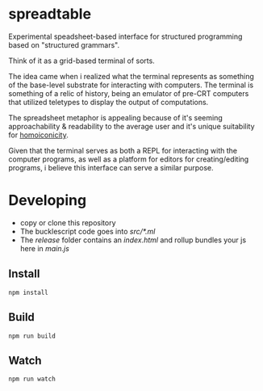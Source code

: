 # spreadtable
Experimental speadsheet-based interface for structured programming based on "structured grammars".

Think of it as a grid-based terminal of sorts. 

The idea came when i realized what the terminal represents as something of the base-level substrate for interacting with computers. 
The terminal is something of a relic of history, being an emulator of pre-CRT computers that utilized teletypes to display the output of computations. 

The spreadsheet metaphor is appealing because of it's seeming approachability & readability to the average user and it's unique suitability for [homoiconicity](https://en.wikipedia.org/wiki/Homoiconicity). 

Given that the terminal serves as both a REPL for interacting with the computer programs, as well as a platform for editors for creating/editing programs, i believe this interface can serve a similar purpose.

# Developing

* copy or clone this repository
* The bucklescript code goes into _src/*.ml_
* The _release_ folder contains an _index.html_ and rollup bundles your js here in _main.js_

## Install

```
npm install
```

## Build

```
npm run build
```

## Watch

```
npm run watch
```
